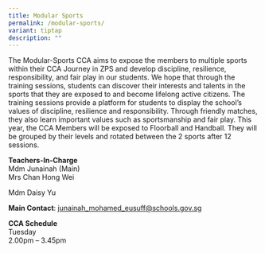 ```yaml
---
title: Modular Sports
permalink: /modular-sports/
variant: tiptap
description: ""
---
```

<p>The Modular-Sports CCA aims to expose the members to multiple sports within
their CCA Journey in ZPS and develop discipline, resilience, responsibility,
and fair play in our students. We hope that through the training sessions,
students can discover their interests and talents in the sports that they
are exposed to and become lifelong active citizens. The training sessions
provide a platform for students to display the school’s values of discipline,
resilience and responsibility. Through friendly matches, they also learn
important values such as sportsmanship and fair play. This year, the CCA
Members will be exposed to Floorball and Handball. They will be grouped
by their levels and rotated between the 2 sports after 12 sessions.</p>
<p><strong>Teachers-In-Charge</strong>
<br>Mdm Junainah (Main)
<br>Mrs Chan Hong Wei</p>
<p>Mdm Daisy Yu
<br>
</p>
<p><strong>Main Contact</strong>: <a href="junainah_mohamed_eusuff@schools.gov.sg" rel="noopener noreferrer nofollow" target="_blank">junainah_mohamed_eusuff@schools.gov.sg</a>
</p>
<p><strong>CCA Schedule</strong>
<br>Tuesday
<br>2.00pm – 3.45pm</p>